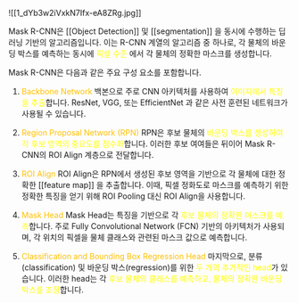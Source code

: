![[1_dYb3w2iVxkN7Ifx-eA8ZRg.jpg]]

Mask R-CNN은 [[Object Detection]] 및 [[segmentation]] 을 동시에 수행하는 딥러닝 기반의 알고리즘입니다. 이는 R-CNN 계열의 알고리즘 중 하나로, 각 물체의 바운딩 박스를 예측하는 동시에 <font color="#ffff00">픽셀 수준 </font> 에서 각 물체의 정확한 마스크를 생성합니다.

Mask R-CNN은 다음과 같은 주요 구성 요소를 포함합니다.

1. <font color="#ffc000">Backbone Network</font>
백본으로 주로 CNN 아키텍처를 사용하여 <font color="#ffff00">이미지에서 특징을 추출</font>합니다. ResNet, VGG, 또는 EfficientNet 과 같은 사전 훈련된 네트워크가 사용될 수 있습니다.

2. <font color="#ffc000">Region Proposal Network (RPN)</font>
RPN은 후보 물체의 <font color="#ffff00">바운딩 박스를 생성하여 각 후보 영역의 중요도를 점수화</font>합니다. 이러한 후보 여여들은 뒤이어 Mask R-CNN의 ROI Align 계층으로 전달합니다.

3. <font color="#ffc000">ROI Align</font>
ROI Align은 RPN에서 생성된 후보 영역을 기반으로 각 물체에 대한 정확한 [[feature map]] 을 추출합니다. 이때, 픽셀 정화도로 마스크를 예측하기 위한 정확한 특징을 얻기 위해 ROI Pooling 대신 ROI Align을 사용합니다.

4. <font color="#ffc000">Mask Head</font>
Mask Head는 특징을 기반으로 각 <font color="#ffff00">후보 물체의 정확한 마스크를 예측</font>합니다. 주로 Fully Convolutional Network (FCN) 기반의 아키텍처가 사용되며, 각 위치의 픽셀을 물체 클래스와 관련된 마스크 값으로 예측합니다.

5. <font color="#ffc000">Classification and Bounding Box Regression Head</font>
마지막으로, 분류(classification) 및 바운딩 박스(regression)를 위한 <font color="#ffff00">두 개의 추가적인 head</font>가 있습니다. 이러한 head는 각 <font color="#ffff00">후보 물체의 클래스를 예측하고, 물체의 정확한 바운딩 박스를 조정</font>합니다.